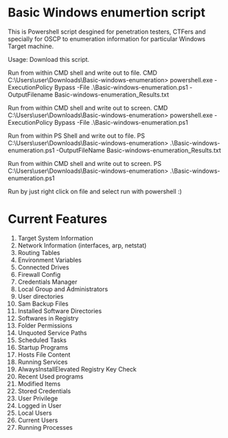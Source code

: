 # Basic Windows enumertion script

This is Powershell script desgined for penetration testers, CTFers and specially for OSCP to enumeration information for particular Windows Target machine. 

Usage:
Download this script.

Run from within CMD shell and write out to file.
CMD C:\Users\user\Downloads\Basic-windows-enumeration> powershell.exe -ExecutionPolicy Bypass -File .\Basic-windows-enumeration.ps1 -OutputFilename Basic-windows-enumeration_Results.txt

Run from within CMD shell and write out to screen.
CMD C:\Users\user\Downloads\Basic-windows-enumeration> powershell.exe -ExecutionPolicy Bypass -File .\Basic-windows-enumeration.ps1 

Run from within PS Shell and write out to file.
PS C:\Users\user\Downloads\Basic-windows-enumeration> .\Basic-windows-enumeration.ps1 -OutputFileName Basic-windows-enumeration_Results.txt

Run from within CMD shell and write out to screen.
PS C:\Users\user\Downloads\Basic-windows-enumeration> .\Basic-windows-enumeration.ps1

Run by just right click on file and select run with powershell :)


# Current Features 
1.  Target System Information
2.  Network Information (interfaces, arp, netstat)
3.  Routing Tables
4.  Environment Variables
5.  Connected Drives
6.  Firewall Config
7.  Credentials Manager
8.  Local Group and Administrators
9.  User directories
10. Sam Backup Files
11. Installed Software Directories
12. Softwares in Registry
13. Folder Permissions
14. Unquoted Service Paths
15. Scheduled Tasks
16. Startup Programs
17. Hosts File Content
18. Running Services
19. AlwaysInstallElevated Registry Key Check
20. Recent Used programs
21. Modified Items
22. Stored Credentials
23. User Privilege 
24. Logged in User
25. Local Users
26. Current Users
27. Running Processes



